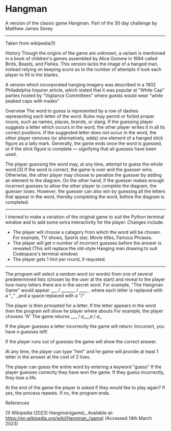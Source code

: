 # Hangman
A version of the classic game Hangman. Part of the 30 day challenge by Matthew James Sevey

---------------------------------------------------------------------------------------------------------

Taken from wikipedia(1)

History
Though the origins of the game are unknown, a variant is mentioned in a book of children's games assembled by Alice Gomme in 1894 called Birds, Beasts, and Fishes. This version lacks the image of a hanged man, instead relying on keeping score as to the number of attempts it took each player to fill in the blanks.

A version which incorporated hanging imagery was described in a 1902 Philadelphia Inquirer article, which stated that it was popular at "White Cap" parties hosted by "Vigilance Committees" where guests would wear "white peaked caps with masks"

Overview
The word to guess is represented by a row of dashes representing each letter of the word. Rules may permit or forbid proper nouns, such as names, places, brands, or slang. If the guessing player suggests a letter which occurs in the word, the other player writes it in all its correct positions. If the suggested letter does not occur in the word, the other player removes (or alternatively, adds) one element of a hanged stick figure as a tally mark. Generally, the game ends once the word is guessed, or if the stick figure is complete — signifying that all guesses have been used.

The player guessing the word may, at any time, attempt to guess the whole word.[3] If the word is correct, the game is over and the guesser wins. Otherwise, the other player may choose to penalize the guesser by adding an element to the diagram. On the other hand, if the guesser makes enough incorrect guesses to allow the other player to complete the diagram, the guesser loses. However, the guesser can also win by guessing all the letters that appear in the word, thereby completing the word, before the diagram is completed.

----------------------------------------------------------------------------------------------------------

I intened to make a variation of the original game to suit the Python terminal window and to add some extra interactivity for the player. Changes include:

- The player will choose a catagory from which the word will be chosen. For example, TV shows, Sports star, Movie titles, Famous Phrases.
- The player will get _n_ number of incorrect guesses before the answer is revealed (This will replace the old-style Hanging man drawing to suit Codespace's terminal window)
- The player gets 1 hint per round, if requsted.

----------------------------------------------------------------------------------------------------------

The program will select a random word (or words) from one of several predetermined lists (chosen by the user at the start) and reveal to the player how many letters there are in the secret word. For example, "The Hangman Game" would appear ___ / _______ / ____ , where each letter is replaced with a "_" _and a space replaced with a "/"

The player is then prmopted for a letter.
If the letter appears in the word then the program will show he player where abouts For example, the player chooses "A"
The game returns
___ / _a___a_ / _a__


If the player guesses a letter incorrectly the game will return:
Inccorect, you have n guesses left!

If the player runs out of guesses the game will show the correct answer.

At any time, the player can type "hint" and he game will provide at least 1 letter in the answer at the cost of 2 lives.

The player can guess the entire word by entering a keyword "guess"
If the player guesses correctly they have won the game.
If they guess incorrectly, they lose a life.

At the end of the game the player is asked if they would like to play again?
If yes, the process repeats.
If no, the program ends.

References

(1) Wikipedia (2023) _Hangman_(game)_.Available at: https://en.wikipedia.org/wiki/Hangman_(game) (Accessed 14th March 2023)
